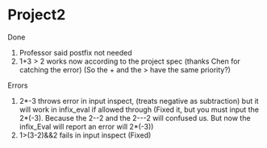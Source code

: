 # Project2

Done
1) Professor said postfix not needed
2) 1+3 > 2 works now according to the project spec (thanks Chen for catching the error)
(So the + and the > have the same priority?)

Errors
1) 2*-3 throws error in input inspect, (treats negative as subtraction) but it will work in infix_eval if allowed through
(Fixed it, but you must input the 2*(-3). Because the 2--2 and the 2---2 will confused us. But now the infix_Eval will report an error will 2*(-3))
2) 1>(3-2)&&2 fails in input inspect
(Fixed)

